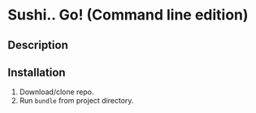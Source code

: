 # Sushi.. Go! (Command line edition)

## Description


## Installation

1. Download/clone repo.
2. Run `bundle` from project directory.

